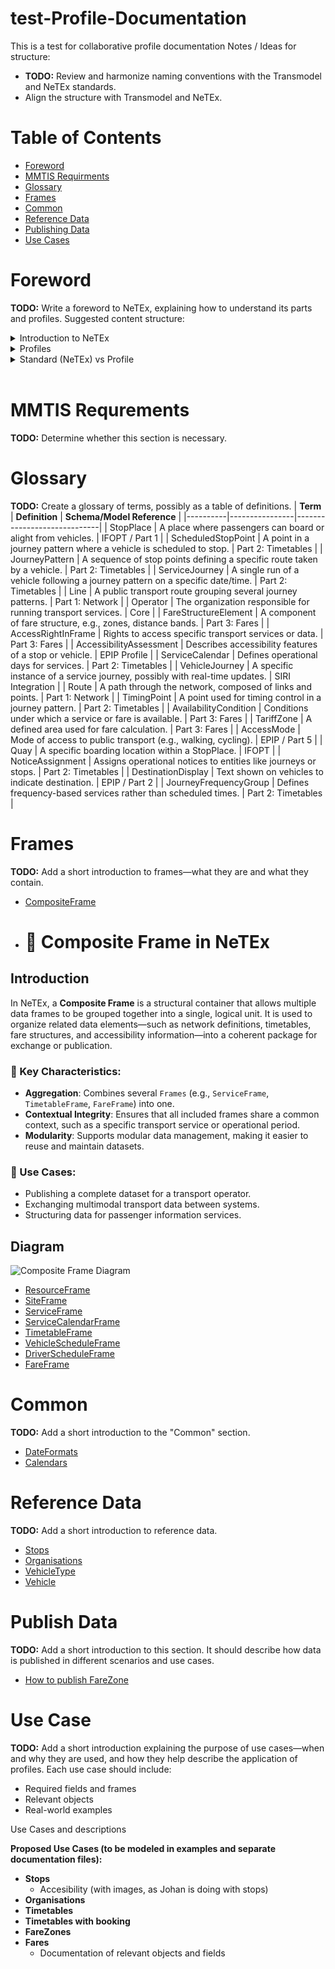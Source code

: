 # test-Profile-Documentation
This is a test for collaborative profile documentation
Notes / Ideas for structure:
- **TODO:** Review and harmonize naming conventions with the Transmodel and NeTEx standards.
- Align the structure with Transmodel and NeTEx.
# Table of Contents
- [Foreword](#foreword)
- [MMTIS Requirments](#mmtis-requrements)
- [Glossary](#glossary)
- [Frames](#frames)
- [Common](#common)
- [Reference Data](#reference-data)
- [Publishing Data](#publish-data)
- [Use Cases](#use-case)
# Foreword
**TODO:** Write a foreword to NeTEx, explaining how to understand its parts and profiles. Suggested content structure:
<details>
<summary>Introduction to NeTEx</summary>

## NeTEx

**NeTEx** (Network Timetable Exchange) is a European CEN standard for exchanging public transport data. It defines a comprehensive and flexible XML-based format for:

- Transport networks (routes, stops, operators)
- Timetables and schedules
- Fare structures
- Accessibility
- Operational data

NeTEx is **modular**, meaning it has different parts (frames) for different types of data. It’s designed to support **national and international data exchange**, especially for **multimodal journey planning** and **passenger information systems**.
	
</details>
<details>
<summary>Profiles</summary>

 ## Profiles

Profiles are subsets or specializations of NeTEx. They define **which parts of NeTEx to use**, and **how to use them**, for specific purposes or use cases. Profiles help ensure **interoperability** and **consistency** across systems and countries.

### 🔹 EPIP – European Passenger Information Profile
- A profile of NeTEx focused on **passenger information**.
- Defines a **minimum set of data** needed for journey planning and real-time information.
- Used in systems like **National Access Points (NAPs)** across Europe.

### 🔹 EPIAP – European Passenger Information Accessibility Profile
- Builds on EPIP, but adds **accessibility data** for persons with reduced mobility.
- Includes data about **stop accessibility**, **vehicle features**, and **boarding/alighting conditions**.
- Supports compliance with **PRM TSI** (Technical Specifications for Interoperability).

	
	
</details>
<details>
<summary>Standard (NeTEx) vs Profile</summary>

	
	
## NeTEx vs Profiles

| **Feature**   | **NeTEx**                                      | **Profiles (EPIP, EPIAP, etc.)**                      |
|---------------|------------------------------------------------|--------------------------------------------------------|
| **Scope**     | Full standard with all data structures         | Subset tailored for specific use cases                |
| **Flexibility** | Very flexible and comprehensive              | Restrictive to ensure interoperability                |
| **Use**       | National/international data exchange           | Harmonized implementation across systems              |
| **Complexity**| High – requires configuration                  | Lower – predefined structure                          |
| **Examples**  | All NeTEx frames                               | EPIP, EPIAP, Nordic Profile, DELFI+                   |

</details>
<br/>

# MMTIS Requrements
**TODO:** Determine whether this section is necessary.
# Glossary
**TODO:** Create a glossary of terms, possibly as a table of definitions.
| **Term** | **Definition** | **Schema/Model Reference** |
|----------|----------------|-----------------------------|
| StopPlace | A place where passengers can board or alight from vehicles. | IFOPT / Part 1 |
| ScheduledStopPoint | A point in a journey pattern where a vehicle is scheduled to stop. | Part 2: Timetables |
| JourneyPattern | A sequence of stop points defining a specific route taken by a vehicle. | Part 2: Timetables |
| ServiceJourney | A single run of a vehicle following a journey pattern on a specific date/time. | Part 2: Timetables |
| Line | A public transport route grouping several journey patterns. | Part 1: Network |
| Operator | The organization responsible for running transport services. | Core |
| FareStructureElement | A component of fare structure, e.g., zones, distance bands. | Part 3: Fares |
| AccessRightInFrame | Rights to access specific transport services or data. | Part 3: Fares |
| AccessibilityAssessment | Describes accessibility features of a stop or vehicle. | EPIP Profile |
| ServiceCalendar | Defines operational days for services. | Part 2: Timetables |
| VehicleJourney | A specific instance of a service journey, possibly with real-time updates. | SIRI Integration |
| Route | A path through the network, composed of links and points. | Part 1: Network |
| TimingPoint | A point used for timing control in a journey pattern. | Part 2: Timetables |
| AvailabilityCondition | Conditions under which a service or fare is available. | Part 3: Fares |
| TariffZone | A defined area used for fare calculation. | Part 3: Fares |
| AccessMode | Mode of access to public transport (e.g., walking, cycling). | EPIP / Part 5 |
| Quay | A specific boarding location within a StopPlace. | IFOPT |
| NoticeAssignment | Assigns operational notices to entities like journeys or stops. | Part 2: Timetables |
| DestinationDisplay | Text shown on vehicles to indicate destination. | EPIP / Part 2 |
| JourneyFrequencyGroup | Defines frequency-based services rather than scheduled times. | Part 2: Timetables |
# Frames
**TODO:** Add a short introduction to frames—what they are and what they contain.
- [CompositeFrame](/01-Frames/01-CompositFrame.markdown)
- # 🧩 Composite Frame in NeTEx

## Introduction

In NeTEx, a **Composite Frame** is a structural container that allows multiple data frames to be grouped together into a single, logical unit. It is used to organize related data elements—such as network definitions, timetables, fare structures, and accessibility information—into a coherent package for exchange or publication.

### 🔹 Key Characteristics:
- **Aggregation**: Combines several `Frames` (e.g., `ServiceFrame`, `TimetableFrame`, `FareFrame`) into one.
- **Contextual Integrity**: Ensures that all included frames share a common context, such as a specific transport service or operational period.
- **Modularity**: Supports modular data management, making it easier to reuse and maintain datasets.

### 🔹 Use Cases:
- Publishing a complete dataset for a transport operator.
- Exchanging multimodal transport data between systems.
- Structuring data for passenger information services.

## Diagram

![Composite Frame Diagram](RandomFileName_c9a3b22f-faa1-4111-955c-0b6e1be45561.png)

- [ResourceFrame](/01-Frames/02-ResourceFrame.markdown)
- [SiteFrame](/01-Frames/03-SiteFrame.markdown)
- [ServiceFrame](/01-Frames/04-ServiceFrame.markdown)
- [ServiceCalendarFrame](/01-Frames/05-ServiceCalendarFrame.markdown)
- [TimetableFrame](/01-Frames/06-TimetableFrame.markdown)
- [VehicleScheduleFrame](/01-Frames/07-VehicleScheduleFrame.markdown)
- [DriverScheduleFrame](/01-Frames/08-DriverScheduleFrame.markdown)
- [FareFrame](/01-Frames/09-FareFrame.markdown)
# Common
**TODO:** Add a short introduction to the "Common" section.
- [DateFormats](/02-Common/01-DateFormats.markdown)
- [Calendars](/02-Common/02-Calendars.markdown)
# Reference Data
**TODO:** Add a short introduction to reference data.
- [Stops](/03-ReferrenceData/01-Stops.markdown)
- [Organisations](/03-ReferrenceData/02-Organisations.markdown)
- [VehicleType](/03-ReferrenceData/03-VehicleType.markdown)
- [Vehicle](/03-ReferrenceData/04-Vehicle.markdown)
# Publish Data
**TODO:** Add a short introduction to this section. It should describe how data is published in different scenarios and use cases.
- [How to publish FareZone](/04-PublishData/40-PublishFareZone.markdown)
# Use Case
**TODO:** Add a short introduction explaining the purpose of use cases—when and why they are used, and how they help describe the application of profiles.
Each use case should include:
- Required fields and frames
- Relevant objects
- Real-world examples

Use Cases and descriptions


**Proposed Use Cases (to be modeled in examples and separate documentation files):**
- **Stops**
	- Accesibility (with images, as Johan is doing with stops)
- **Organisations**
- **Timetables**
- **Timetables with booking**
- **FareZones**
- **Fares**
	- Documentation of relevant objects and fields 
